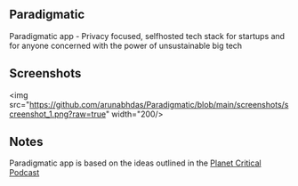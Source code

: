 ## Paradigmatic
Paradigmatic app - Privacy focused, selfhosted tech stack for startups and for anyone concerned with the power of unsustainable big tech

## Screenshots
<img src="https://github.com/arunabhdas/Paradigmatic/blob/main/screenshots/screenshot_1.png?raw=true" width="200/>

## Notes
Paradigmatic app is based on the ideas outlined in the [Planet Critical Podcast](https://podcasts.apple.com/ca/podcast/planet-critical/id1545009586) 
